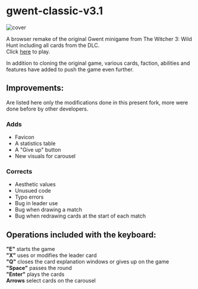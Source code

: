 # gwent-classic-v3.1
![cover](https://user-images.githubusercontent.com/26311830/116256903-f1599b00-a7b6-11eb-84a1-16dcb5c9bfc6.jpg)

A browser remake of the original Gwent minigame from The Witcher 3: Wild Hunt including all cards from the DLC.<br/>Click [here](https://randompianist.github.io/gwent-classic-v3.1/) to play.

In addition to cloning the original game, various cards, faction, abilities and features have added to push the game even further.

## Improvements:

Are listed here only the modifications done in this present fork, more were done before by other developers.

### Adds

- Favicon
- A statistics table
- A "Give up" button
- New visuals for carousel

### Corrects

- Aesthetic values
- Unusued code
- Typo errors
- Bug in leader use
- Bug when drawing a match
- Bug when redrawing cards at the start of each match

## Operations included with the keyboard:

**"E"** starts the game<br />
**"X"** uses or modifies the leader card<br />
**"Q"** closes the card explanation windows or gives up on the game<br />
**"Space"** passes the round<br />
**"Enter"** plays the cards<br />
**Arrows** select cards on the carousel
